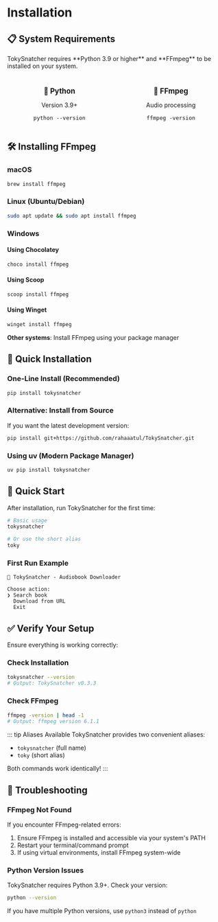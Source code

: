 # Installation

## 📋 System Requirements

<Tip>
TokySnatcher requires **Python 3.9 or higher** and **FFmpeg** to be installed on your system.
</Tip>

<div class="requirements-grid">
  <div class="requirement">
    <h4>🐍 Python</h4>
    <p>Version 3.9+</p>
    <code>python --version</code>
  </div>
  <div class="requirement">
    <h4>🎵 FFmpeg</h4>
    <p>Audio processing</p>
    <code>ffmpeg -version</code>
  </div>
</div>

<style>
.requirements-grid {
  display: grid;
  grid-template-columns: repeat(auto-fit, minmax(200px, 1fr));
  gap: 1rem;
  margin: 1.5rem 0;
}

.requirement {
  background: var(--vp-c-bg-alt);
  border: 1px solid var(--vp-c-border);
  border-radius: 8px;
  padding: 1rem;
  text-align: center;
}

.requirement h4 {
  margin: 0 0 0.5rem 0;
  font-size: 1.2em;
}

.requirement code {
  background: var(--vp-c-text-3);
  color: var(--vp-c-bg);
  padding: 0.2rem 0.5rem;
  border-radius: 4px;
  font-size: 0.9em;
}
</style>

## 🛠 Installing FFmpeg

### macOS
```bash
brew install ffmpeg
```

### Linux (Ubuntu/Debian)
```bash
sudo apt update && sudo apt install ffmpeg
```

### Windows

#### Using Chocolatey
```powershell
choco install ffmpeg
```

#### Using Scoop
```powershell
scoop install ffmpeg
```

#### Using Winget
```powershell
winget install ffmpeg
```

**Other systems**: Install FFmpeg using your package manager

## 🚀 Quick Installation

### One-Line Install (Recommended)
```bash
pip install tokysnatcher
```

### Alternative: Install from Source
If you want the latest development version:
```bash
pip install git+https://github.com/rahaaatul/TokySnatcher.git
```

### Using uv (Modern Package Manager)
```bash
uv pip install tokysnatcher
```

## 🎯 Quick Start

After installation, run TokySnatcher for the first time:

```bash
# Basic usage
tokysnatcher

# Or use the short alias
toky
```

### First Run Example
```
🚀 TokySnatcher - Audiobook Downloader

Choose action:
❯ Search book
  Download from URL
  Exit
```

## ✅ Verify Your Setup

Ensure everything is working correctly:

### Check Installation
```bash
tokysnatcher --version
# Output: TokySnatcher v0.3.3
```

### Check FFmpeg
```bash
ffmpeg -version | head -1
# Output: ffmpeg version 6.1.1
```

::: tip Aliases Available
TokySnatcher provides two convenient aliases:
- `tokysnatcher` (full name)
- `toky` (short alias)

Both commands work identically!
:::

## 🐛 Troubleshooting

### FFmpeg Not Found
If you encounter FFmpeg-related errors:

1. Ensure FFmpeg is installed and accessible via your system's PATH
2. Restart your terminal/command prompt
3. If using virtual environments, install FFmpeg system-wide

### Python Version Issues
TokySnatcher requires Python 3.9+. Check your version:

```bash
python --version
```

If you have multiple Python versions, use `python3` instead of `python`
